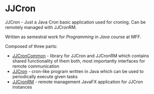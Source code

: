 # JJCron

JJCron - Just a Java Cron basic application used for croning. Can be remotely managed with JJCronRM.

Written as semestral work for *Programming in Java* course at MFF.

Composed of three parts:

- [JJCronCommon](./jjcron-common) - library for JJCron and JJCronRM which contains shared functionality of them both, most importantly interfaces for remote communication
- [JJCron](./jjcron) - cron-like program written in Java which can be used to periodically execute given tasks
- [JJCronRM](./jjcron-rm) - remote management JavaFX application for JJCron instances
